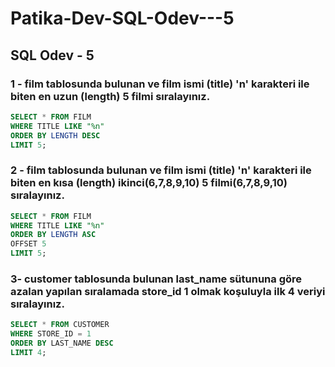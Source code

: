 # Patika-Dev-SQL-Odev---5
## SQL Odev - 5

### 1 - film tablosunda bulunan ve film ismi (title) 'n' karakteri ile biten en uzun (length) 5 filmi sıralayınız.
````sql
SELECT * FROM FILM
WHERE TITLE LIKE "%n"
ORDER BY LENGTH DESC
LIMIT 5;
````

### 2 - film tablosunda bulunan ve film ismi (title) 'n' karakteri ile biten en kısa (length) ikinci(6,7,8,9,10) 5 filmi(6,7,8,9,10) sıralayınız.
````sql
SELECT * FROM FILM
WHERE TITLE LIKE "%n"
ORDER BY LENGTH ASC
OFFSET 5
LIMIT 5;
````

### 3- customer tablosunda bulunan last_name sütununa göre azalan yapılan sıralamada store_id 1 olmak koşuluyla ilk 4 veriyi sıralayınız.
````sql
SELECT * FROM CUSTOMER
WHERE STORE_ID = 1
ORDER BY LAST_NAME DESC
LIMIT 4;
````
